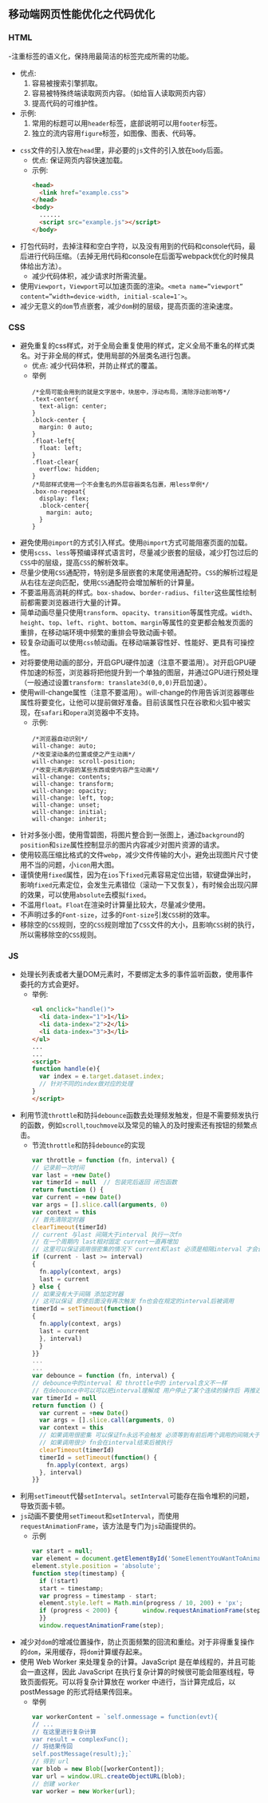 ## 移动端网页性能优化之代码优化

### HTML

-注重标签的语义化，保持用最简洁的标签完成所需的功能。
  * 优点:
    1. 容易被搜索引擎抓取。
    2. 容易被特殊终端读取网页内容。（如给盲人读取网页内容）
    3. 提高代码的可维护性。
  * 示例:
    1. 常用的标题可以用`header`标签，底部说明可以用`footer`标签。
    2. 独立的流内容用`figure`标签，如图像、图表、代码等。
- `css`文件的引入放在`head`里，非必要的`js`文件的引入放在`body`后面。
  * 优点: 保证网页内容快速加载。
  * 示例:
    ```html
    <head>
      <link href="example.css">
    </head>
    <body>
      ......
      <script src="example.js"></script>
    </body>
    ```
- 打包代码时，去掉注释和空白字符，以及没有用到的代码和console代码，最后进行代码压缩。（去掉无用代码和console在后面写webpack优化的时候具体给出方法）。
  * 减少代码体积，减少请求时所需流量。
- 使用`Viewport`，`Viewport`可以加速页面的渲染。`<meta name=”viewport” content=”width=device-width, initial-scale=1″>`。
- 减少无意义的`dom`节点嵌套，减少`dom`树的层级，提高页面的渲染速度。

### CSS

- 避免重复的css样式，对于全局会重复使用的样式，定义全局不重名的样式类名。对于非全局的样式，使用局部的外层类名进行包裹。
  * 优点: 减少代码体积，并防止样式的覆盖。
  * 举例
    ```less
    /*全局可能会用到的就是文字居中，块居中，浮动布局，清除浮动影响等*/
    .text-center{
      text-align: center;
    }
    .block-center {
      margin: 0 auto;
    }
    .float-left{
      float: left;
    }
    .float-clear{
      overflow: hidden;
    }
    /*局部样式使用一个不会重名的外层容器类名包裹，用less举例*/
    .box-no-repeat{
      display: flex;
      .block-center{
        margin: auto;
      }
    }
    ```
- 避免使用`@import`的方式引入样式。使用`@import`方式可能阻塞页面的加载。
- 使用`scss`、`less`等预编译样式语言时，尽量减少嵌套的层级，减少打包过后的`CSS`中的层级，提高`CSS`的解析效率。
- 尽量少使用`CSS`通配符，特别是多层嵌套的末尾使用通配符。`CSS`的解析过程是从右往左逆向匹配，使用`CSS`通配符会增加解析的计算量。
- 不要滥用高消耗的样式。`box-shadow`、`border-radius`、`filter`这些属性绘制前都需要浏览器进行大量的计算。
- 简单动画尽量只使用`transform`、`opacity`、`transition`等属性完成。`width`、`height`、`top`、`left`、`right`、`bottom`、`margin`等属性的变更都会触发页面的重排，在移动端环境中频繁的重排会导致动画卡顿。
- 较复杂动画可以使用`css`帧动画。在移动端兼容性好、性能好、更具有可操控性。
- 对将要使用动画的部分，开启GPU硬件加速（注意不要滥用）。对开启GPU硬件加速的标签，浏览器将把他提升到一个单独的图层，并通过GPU进行预处理（一般通过设置`transform: translate3d(0,0,0)`开启加速）。
- 使用will-change属性（注意不要滥用）。will-change的作用告诉浏览器哪些属性将要变化，让他可以提前做好准备。目前该属性只在谷歌和火狐中被实现，在`safari`和`opera`浏览器中不支持。
  * 示例:
    ```less
    /*浏览器自动识别*/
    will-change: auto;
    /*改变滚动条的位置或使之产生动画*/
    will-change: scroll-position;
    /*改变元素内容的某些东西或使内容产生动画*/
    will-change: contents;
    will-change: transform;
    will-change: opacity;
    will-change: left, top;
    will-change: unset;
    will-change: initial;
    will-change: inherit;
    ```
- 针对多张小图，使用雪碧图，将图片整合到一张图上，通过`background`的`position`和`size`属性控制显示的图片内容减少对图片资源的请求。
- 使用较高压缩比格式的文件`webp`，减少文件传输的大小，避免出现图片尺寸使用不当的问题，小`icon`用大图。
- 谨慎使用`fixed`属性，因为在`ios`下`fixed`元素容易定位出错，软键盘弹出时，影响`fixed`元素定位，会发生元素错位（滚动一下又恢复），有时候会出现闪屏的效果，可以使用`absolute`去模拟`fixed`。
- 不滥用`float`。`Float`在渲染时计算量比较大，尽量减少使用。
- 不声明过多的`Font-size`，过多的`Font-size`引发`CSS`树的效率。
- 移除空的`CSS`规则，空的`CSS`规则增加了`CSS`文件的大小，且影响`CSS`树的执行，所以需移除空的`CSS`规则。

### JS

- 处理长列表或者大量DOM元素时，不要绑定太多的事件监听函数，使用事件委托的方式会更好。
  * 举例:
    ```html
    <ul onclick="handle()">
      <li data-index="1">1</li>
      <li data-index="2">2</li>
      <li data-index="3">3</li>
    </ul>
    ...
    ...
    <script>
    function handle(e){
      var index = e.target.dataset.index;
      // 针对不同的index做对应的处理
    }
    </script>
    ```
* 利用节流`throttle`和防抖`debounce`函数去处理频发触发，但是不需要频发执行的函数，例如`scroll`,`touchmove`以及常见的输入的及时搜索还有按钮的频繁点击。
  * 节流`throttle`和防抖`debounce`的实现
    ```js
    var throttle = function (fn, interval) {
    // 记录前一次时间  
    var last = +new Date()  
    var timerId = null  // 包装完后返回 闭包函数  
    return function () {    
    var current = +new Date()    
    var args = [].slice.call(arguments, 0)    
    var context = this    
    // 首先清除定时器    
    clearTimeout(timerId)    
    // current 与last 间隔大于interval 执行一次fn    
    // 在一个周期内 last相对固定 current一直再增加   
    // 这里可以保证调用很密集的情况下 current和last 必须是相隔interval 才会调用fn    
    if (current - last >= interval) 
    {      
      fn.apply(context, args)      
      last = current    
    } else {      
    // 如果没有大于间隔 添加定时器      
    // 这可以保证 即使后面没有再次触发 fn也会在规定的interval后被调用      
    timerId = setTimeout(function() 
    {        
      fn.apply(context, args)        
      last = current      
      }, interval)    
      }  
    }}
    ...
    ...
    var debounce = function (fn, interval) {
    // debounce中的interval 和 throttle中的 interval含义不一样  
    // 在debounce中可以可以把interval理解成 用户停止了某个连续的操作后 再推迟interval执行fn  
    var timerId = null  
    return function () {    
      var current = +new Date()    
      var args = [].slice.call(arguments, 0)    
      var context = this    
      // 如果调用很密集 可以保证fn永远不会触发 必须等到有前后两个调用的间隔大于等于interval fn才能被执行    
      // 如果调用很少 fn会在interval结束后被执行    
      clearTimeout(timerId)    
      timerId = setTimeout(function() {      
        fn.apply(context, args)    
      }, interval)     
    }}
    ```
- 利用`setTimeout`代替`setInterval`。`setInterval`可能存在指令堆积的问题，导致页面卡顿。
- `js`动画不要使用`setTimeout`和`setInterval`，而使用`requestAnimationFrame`，该方法是专门为`js`动画提供的。
  * 示例
    ```js
    var start = null;
    var element = document.getElementById('SomeElementYouWantToAnimate');
    element.style.position = 'absolute';
    function step(timestamp) {  
      if (!start) 
      start = timestamp;  
      var progress = timestamp - start;  
      element.style.left = Math.min(progress / 10, 200) + 'px';  
      if (progress < 2000) {       window.requestAnimationFrame(step);   
      }}
      window.requestAnimationFrame(step);
    ```
- 减少对`dom`的增减位置操作，防止页面频繁的回流和重绘。对于非得重复操作的`dom`，采用缓存，将`dom`计算缓存起来。
- 使用 Web Worker 来处理复杂的计算。JavaScript 是在单线程的，并且可能会一直这样，因此 JavaScript 在执行复杂计算的时候很可能会阻塞线程，导致页面假死。可以将复杂计算放在 worker 中进行，当计算完成后，以 postMessage 的形式将结果传回来。
  * 举例
    ```js
    var workerContent = `self.onmessage = function(evt){    
    // ...    
    // 在这里进行复杂计算    
    var result = complexFunc();    
    // 将结果传回    
    self.postMessage(result);};`
    // 得到 url
    var blob = new Blob([workerContent]);
    var url = window.URL.createObjectURL(blob);
    // 创建 worker
    var worker = new Worker(url);
    ```
